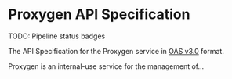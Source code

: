 # Proxygen API Specification

TODO: Pipeline status badges

The API Specification for the Proxygen service in [OAS v3.0](https://swagger.io/specification/v3/) format.

Proxygen is an internal-use service for the management of...
